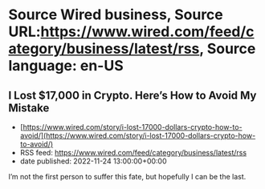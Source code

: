 # Source Wired business, Source URL:https://www.wired.com/feed/category/business/latest/rss, Source language: en-US

## I Lost $17,000 in Crypto. Here’s How to Avoid My Mistake
 - [https://www.wired.com/story/i-lost-17000-dollars-crypto-how-to-avoid/](https://www.wired.com/story/i-lost-17000-dollars-crypto-how-to-avoid/)
 - RSS feed: https://www.wired.com/feed/category/business/latest/rss
 - date published: 2022-11-24 13:00:00+00:00

I’m not the first person to suffer this fate, but hopefully I can be the last.
